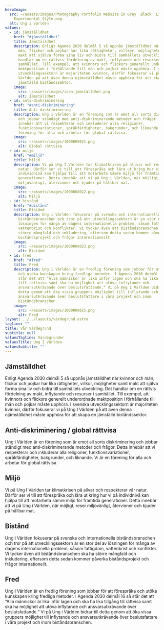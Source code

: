 ```yaml
---
heroImage:
  src: ~/assets/images/Photography Portfolio Website in Grey  Black  Light
    Experimental Style.png
  alt: Ung i världen
values:
  - id: jämställdhet
    href: "#jämställdhet"
    title: Jämställdhet
    description: Enligt Agenda 2030 delmål 5 så uppnås jämställdhet när kvinnor och
      män, flickor och pojkar har lika rättigheter, villkor, möjligheter samt
      makt att själva forma sina liv och bidra till samhällets utveckling. Det
      handlar om en rättvis fördelning av makt, inflytande och resurser i
      samhället. Till exempel, att kvinnors och flickors generellt underordnade
      maktposition i förhållande till män och pojkar måste upphöra. I svenska
      utvecklingssektorn är majoriteten kvinnor, därför fokuserar vi på Ung I
      Världen på att även denna ojämställdhet måste upphöra för att skapa en
      jämställd biståndssektor.
    image:
      src: ~/assets/images/icon-jämställdhet.png
      alt: Jämställdhet
  - id: anti-diskriminering
    href: "#anti-diskriminering"
    title: Anti-diskriminering
    description: Ung i Världen är en förening som är emot all sorts diskriminering
      och jobbar ständigt med anti-diskriminerande metoder och frågor. Detta
      innebär att vi respekterar och inkluderar alla religioner,
      funktionsvariationer, språkfärdigheter, bakgrunder, och liknande. Vi är en
      förening för alla och arbetar för global rättvisa.
    image:
      src: ~/assets/images/1000008021.png
      alt: Global rättvisa
  - id: miljö
    href: "#miljö"
    title: Miljö
    description: Vi på Ung I Världen tar klimatkrisen på allvar och respekterar vår
      natur. Därför ser vi till att förespråka och lära ut kring hur vi på
      individnivå kan hjälpa till att motarbeta sämre miljö för framtida
      generationer. Detta innebär att vi på Ung i Världen, när möjligt, reser
      miljövänligt, återvinner och bjuder på hållbar mat.
    image:
      src: ~/assets/images/1000008022.png
      alt: Miljö
  - id: bistånd
    href: "#bistånd"
    title: Bistånd
    description: Ung i Världen fokuserar på svenska och internationella
      biståndsbranschen och tror på att utvecklingssektorn är en stor del av
      lösningen för många av dagens internationella problem, såsom fattigdom,
      vattenbrist och konflikter. Vi tycker även att biståndsbranschen ska ha
      större mångfald och inkludering, eftersom detta sedan kommer påverka
      biståndsprojekt och frågor internationellt
    image:
      src: ~/assets/images/1000008023.png
      alt: Bistånd
  - id: fred
    href: "#fred"
    title: Fred
    description: Ung i Världen är en fredlig förening som jobbar för att förespråka
      och utöka kunskapen kring fredliga metoder. I Agenda 2030 delmål 16 så
      står det att “Alla människor är lika inför lagen och ska ha lika tillgång
      till rättvisa samt ska ha möjlighet att utöva inflytande och
      ansvarsutkrävande över beslutsfattande.“ Vi på Ung i Världen bidrar till
      detta genom att öka vissa gruppers möjlighet till inflytande och
      ansvarsutkrävande över beslutsfattare i våra projekt och inom
      biståndsbranschen.
    image:
      src: ~/assets/images/1000008025.png
      alt: Fred
layout: ../../layouts/värdegrund.astro
tagline: ""
title: Vår Värdegrund
subtitle: null
valuesTagline: Värdegrunder
valuesTitle: Ung I Världen
valuesSubtitle: ""
---
```


  ## Jämställdhet

  Enligt Agenda 2030 delmål 5 så uppnås jämställdhet när kvinnor och män, flickor och pojkar har lika rättigheter, villkor, möjligheter samt makt att själva forma sina liv och bidra till samhällets utveckling. Det handlar om en rättvis fördelning av makt, inflytande och resurser i samhället. Till exempel, att kvinnors och flickors generellt underordnade maktposition i förhållande till män och pojkar måste upphöra. I svenska utvecklingssektorn är majoriteten kvinnor, därför fokuserar vi på Ung I Världen på att även denna ojämställdhet måste upphöra för att skapa en jämställd biståndssektor.

  ## Anti-diskriminering / global rättvisa

  Ung i Världen är en förening som är emot all sorts diskriminering och jobbar ständigt med anti-diskriminerande metoder och frågor. Detta innebär att vi respekterar och inkluderar alla religioner, funktionsvariationer, språkfärdigheter, bakgrunder, och liknande. Vi är en förening för alla och arbetar för global rättvisa.

  ## Miljö

  Vi på Ung I Världen tar klimatkrisen på allvar och respekterar vår natur. Därför ser vi till att förespråka och lära ut kring hur vi på individnivå kan hjälpa till att motarbeta sämre miljö för framtida generationer. Detta innebär att vi på Ung i Världen, när möjligt, reser miljövänligt, återvinner och bjuder på hållbar mat.

  ## Bistånd

  Ung i Världen fokuserar på svenska och internationella biståndsbranschen och tror på att utvecklingssektorn är en stor del av lösningen för många av dagens internationella problem, såsom fattigdom, vattenbrist och konflikter. Vi tycker även att biståndsbranschen ska ha större mångfald och inkludering, eftersom detta sedan kommer påverka biståndsprojekt och frågor internationellt.

  ## Fred

  Ung i Världen är en fredlig förening som jobbar för att förespråka och utöka kunskapen kring fredliga metoder. I Agenda 2030 delmål 16 så står det att “Alla människor är lika inför lagen och ska ha lika tillgång till rättvisa samt ska ha möjlighet att utöva inflytande och ansvarsutkrävande över beslutsfattande.“ Vi på Ung i Världen bidrar till detta genom att öka vissa gruppers möjlighet till inflytande och ansvarsutkrävande över beslutsfattare i våra projekt och inom biståndsbranschen.